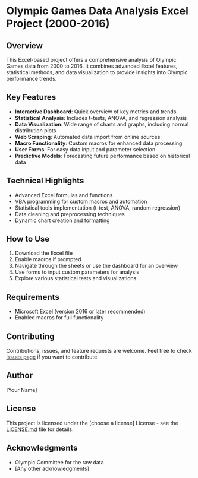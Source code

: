 # Olympic Games Data Analysis Excel Project (2000-2016)

## Overview
This Excel-based project offers a comprehensive analysis of Olympic Games data from 2000 to 2016. It combines advanced Excel features, statistical methods, and data visualization to provide insights into Olympic performance trends.

## Key Features
- **Interactive Dashboard**: Quick overview of key metrics and trends
- **Statistical Analysis**: Includes t-tests, ANOVA, and regression analysis
- **Data Visualization**: Wide range of charts and graphs, including normal distribution plots
- **Web Scraping**: Automated data import from online sources
- **Macro Functionality**: Custom macros for enhanced data processing
- **User Forms**: For easy data input and parameter selection
- **Predictive Models**: Forecasting future performance based on historical data

## Technical Highlights
- Advanced Excel formulas and functions
- VBA programming for custom macros and automation
- Statistical tools implementation (t-test, ANOVA, random regression)
- Data cleaning and preprocessing techniques
- Dynamic chart creation and formatting

## How to Use
1. Download the Excel file
2. Enable macros if prompted
3. Navigate through the sheets or use the dashboard for an overview
4. Use forms to input custom parameters for analysis
5. Explore various statistical tests and visualizations

## Requirements
- Microsoft Excel (version 2016 or later recommended)
- Enabled macros for full functionality

## Contributing
Contributions, issues, and feature requests are welcome. Feel free to check [issues page](link-to-issues-page) if you want to contribute.

## Author
[Your Name]

## License
This project is licensed under the [choose a license] License - see the [LICENSE.md](LICENSE.md) file for details.

## Acknowledgments
- Olympic Committee for the raw data
- [Any other acknowledgments]
